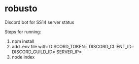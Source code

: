 # robusto
Discord bot for SS14 server status

Steps for running:

1. npm install
2. add .env file with:
    DISCORD_TOKEN=
    DISCORD_CLIENT_ID=
    DISCORD_GUILD_ID=
    SERVER_IP=
3. node index
